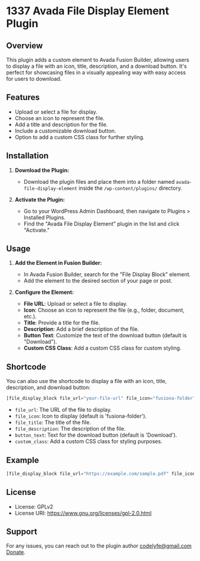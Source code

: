 # 1337 Avada File Display Element Plugin

## Overview
This plugin adds a custom element to Avada Fusion Builder, allowing users to display a file with an icon, title, description, and a download button. It's perfect for showcasing files in a visually appealing way with easy access for users to download.

## Features
- Upload or select a file for display.
- Choose an icon to represent the file.
- Add a title and description for the file.
- Include a customizable download button.
- Option to add a custom CSS class for further styling.

## Installation

1. **Download the Plugin:**
   - Download the plugin files and place them into a folder named `avada-file-display-element` inside the `/wp-content/plugins/` directory.

2. **Activate the Plugin:**
   - Go to your WordPress Admin Dashboard, then navigate to Plugins > Installed Plugins.
   - Find the "Avada File Display Element" plugin in the list and click "Activate."

## Usage

1. **Add the Element in Fusion Builder:**
   - In Avada Fusion Builder, search for the "File Display Block" element.
   - Add the element to the desired section of your page or post.

2. **Configure the Element:**
   - **File URL**: Upload or select a file to display.
   - **Icon**: Choose an icon to represent the file (e.g., folder, document, etc.).
   - **Title**: Provide a title for the file.
   - **Description**: Add a brief description of the file.
   - **Button Text**: Customize the text of the download button (default is "Download").
   - **Custom CSS Class**: Add a custom CSS class for custom styling.

## Shortcode
You can also use the shortcode to display a file with an icon, title, description, and download button:

```php
[file_display_block file_url="your-file-url" file_icon="fusiona-folder" file_title="File Title" file_description="File Description" button_text="Download" custom_class="your-custom-class"]
```

- `file_url`: The URL of the file to display.
- `file_icon`: Icon to display (default is 'fusiona-folder').
- `file_title`: The title of the file.
- `file_description`: The description of the file.
- `button_text`: Text for the download button (default is 'Download').
- `custom_class`: Add a custom CSS class for styling purposes.

## Example

```php
[file_display_block file_url="https://example.com/sample.pdf" file_icon="fusiona-file-pdf" file_title="Sample PDF" file_description="This is a sample PDF file." button_text="Download Now" custom_class="pdf-file-block"]
```

## License
- License: GPLv2
- License URI: https://www.gnu.org/licenses/gpl-2.0.html

## Support
For any issues, you can reach out to the plugin author codelyfe@gmail.com [Donate](https://www.paypal.me/codelyfe).
